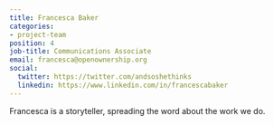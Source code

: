 ```yaml
---
title: Francesca Baker
categories:
- project-team
position: 4
job-title: Communications Associate
email: francesca@openownership.org
social:
  twitter: https://twitter.com/andsoshethinks
  linkedin: https://www.linkedin.com/in/francescabaker
---
```


Francesca is a storyteller, spreading the word about the work we do.
